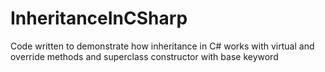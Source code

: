 # InheritanceInCSharp
Code written to demonstrate how inheritance in C# works with virtual and override methods and superclass constructor with base keyword
